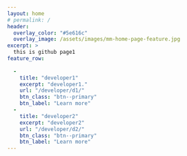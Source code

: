 ```yaml
---
layout: home
# permalink: /
header:
  overlay_color: "#5e616c"
  overlay_image: /assets/images/mm-home-page-feature.jpg
excerpt: >
  this is github page1
feature_row:
  
  - 
    title: "developer1"
    excerpt: "developer1."
    url: "/developer/d1/"
    btn_class: "btn--primary"
    btn_label: "Learn more"
  - 
    title: "developer2"
    excerpt: "developer2"
    url: "/developer/d2/"
    btn_class: "btn--primary"
    btn_label: "Learn more"      
---
```

